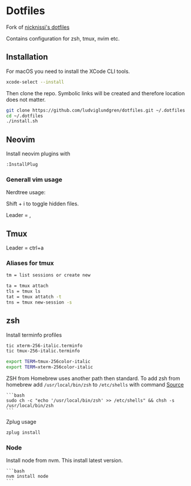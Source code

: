 # Dotfiles

Fork of [nicknissi's dotfiles](https://github.com/nicknissi/dotfiles)

Contains configuration for zsh, tmux, nvim etc.

## Installation

For macOS you need to install the XCode CLI tools. 

```bash
xcode-select --install
```

Then clone the repo. Symbolic links will be created and therefore location does not matter.

```bash
git clone https://github.com/ludviglundgren/dotfiles.git ~/.dotfiles
cd ~/.dotfiles
./install.sh
```

## Neovim

Install neovim plugins with

```bash
:InstallPlug
```

### Generall vim usage

Nerdtree usage:

Shift + i to toggle hidden files.

Leader = ,

## Tmux

Leader = ctrl+a

### Aliases for tmux

```bash
tm = list sessions or create new

ta = tmux attach
tls = tmux ls
tat = tmux attatch -t
tns = tmux new-session -s
```

## zsh

Install terminfo profiles

```bash
tic xterm-256-italic.terminfo
tic tmux-256-italic.terminfo

export TERM=tmux-256color-italic
export TERM=xterm-256color-italic
```

ZSH from Homebrew uses another path then standard.
To add zsh from homebrew add `/usr/local/bin/zsh` to `/etc/shells` with command
[Source](http://stackoverflow.com/questions/1276703/how-to-make-zsh-run-as-a-login-shell-on-mac-os-x-in-iterm/35762726#35762726)

	```bash
	sudo ch -c "echo '/usr/local/bin/zsh' >> /etc/shells" && chsh -s /usr/local/bin/zsh
	```

Zplug usage

```bash
zplug install
```
### Node

Install node from nvm. This install latest version.

	```bash
	nvm install node
	```
